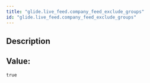 ```yaml
---
title: "glide.live_feed.company_feed_exclude_groups"
id: "glide.live_feed.company_feed_exclude_groups"
---
```

## Description



## Value: 
```
true
```